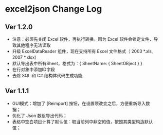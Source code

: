 # excel2json Change Log

## Ver 1.2.0

* 注意：必须先关闭 Excel 软件，再执行转换。因为 Excel 软件会锁定文件，导致其他程序无法读取
* 升级 ExcelDataReader 组件，现在支持所有 Excel 文件格式（ 2003 *.xls, 2007 *.xlsx）
* 默认导出表中所有Sheet，格式为：{ SheetName: { SheetOBject } }
* 在行对象中添加ID字段
* 去除 SQL 和 C# 结构体代码生成功能

## Ver 1.1.1

* GUI模式：增加了 [Reimport] 按钮，在设置项改变之后，方便重新导入数据；
* 优化了 Json 数组导出代码；
* 表格中空白项目计算了默认值：取当前列中非空的值，按照其类型构造默认值；



